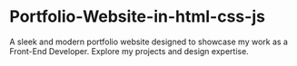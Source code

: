 # Portfolio-Website-in-html-css-js
A sleek and modern portfolio website designed to showcase my work as a Front-End Developer. Explore my projects and design expertise.
